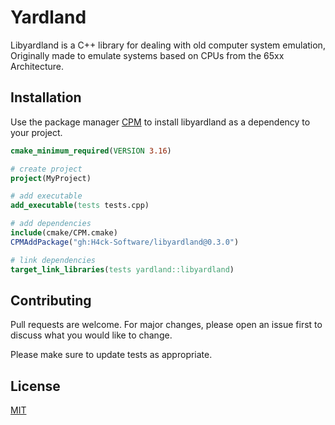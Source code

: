 # Yardland

Libyardland is a C++ library for dealing with old computer system emulation, Originally made to emulate systems based on CPUs from the 65xx Architecture.

## Installation

Use the package manager [CPM](https://github.com/cpm-cmake/CPM.cmake) to install libyardland as a dependency to your project.

```CMake
cmake_minimum_required(VERSION 3.16)

# create project
project(MyProject)

# add executable
add_executable(tests tests.cpp)

# add dependencies
include(cmake/CPM.cmake)
CPMAddPackage("gh:H4ck-Software/libyardland@0.3.0")

# link dependencies
target_link_libraries(tests yardland::libyardland)
```

## Contributing

Pull requests are welcome. For major changes, please open an issue first to discuss what you would like to change.

Please make sure to update tests as appropriate.

## License

[MIT](https://choosealicense.com/licenses/mit/)
